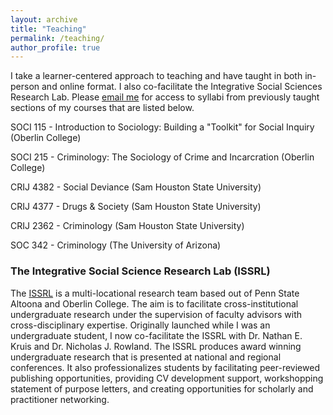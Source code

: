 ```yaml
---
layout: archive
title: "Teaching"
permalink: /teaching/
author_profile: true
---
```

I take a learner-centered approach to teaching and have taught in both in-person and online format. I also co-facilitate the Integrative Social Sciences Research Lab. Please [email me](akinney1@oberlin.edu) for access to syllabi from previously taught sections of my courses that are listed below.

SOCI 115 - Introduction to Sociology: Building a "Toolkit" for Social Inquiry (Oberlin College)

SOCI 215 - Criminology: The Sociology of Crime and Incarcration (Oberlin College)

CRIJ 4382 - Social Deviance (Sam Houston State University)

CRIJ 4377 - Drugs & Society (Sam Houston State University)

CRIJ 2362 - Criminology (Sam Houston State University)

SOC 342 - Criminology (The University of Arizona)

### The Integrative Social Science Research Lab (ISSRL)

The [ISSRL](https://altoona.psu.edu/story/61731/2023/11/28/altoona-criminal-justice-students-present-criminology-conference) is a multi-locational research team based out of Penn State Altoona and Oberlin College. The aim is to facilitate cross-institutional undergraduate research under the supervision of faculty advisors with cross-disciplinary expertise. Originally launched while I was an undergraduate student, I now co-facilitate the ISSRL with Dr. Nathan E. Kruis and Dr. Nicholas J. Rowland. The ISSRL produces award winning undergraduate research that is presented at national and regional conferences. It also professionalizes students by facilitating peer-reviewed publishing opportunities, providing CV development support, workshopping statement of purpose letters, and creating opportunities for scholarly and practitioner networking. 

